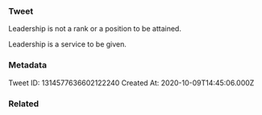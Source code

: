 ### Tweet
Leadership is not a rank or a position to be attained.

Leadership is a service to be given.

### Metadata
Tweet ID: 1314577636602122240
Created At: 2020-10-09T14:45:06.000Z

### Related


